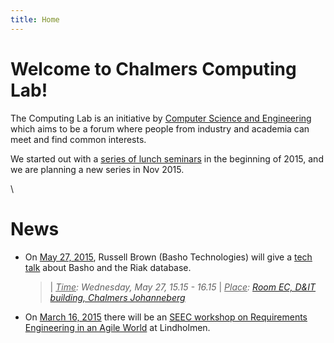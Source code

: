 ```yaml
---
title: Home
---
```




# Welcome to Chalmers Computing Lab!

The Computing Lab is an initiative by [Computer Science and Engineering](http://www.chalmers.se/cse/) which aims to be a forum where people from industry and academia can meet and find common interests.

We started out with a [series of lunch seminars](tech-talks.html) in the beginning of 2015, and we are planning a new series in Nov 2015.

\



# News

  * On <u>May 27, 2015</u>, Russell Brown (Basho Technologies) will give a [tech talk](abstracts.html#brown) about Basho and the Riak database.

    >| *<u>Time</u>:  Wednesday, May 27, 15.15 - 16.15*
    >| *<u>Place</u>: [Room EC, D&IT building, Chalmers Johanneberg](http://maps.chalmers.se/#ec631799-6bfa-4995-95e3-efe03c13ad70)*

  * On <u>March 16, 2015</u> there will be an [SEEC workshop on Requirements Engineering in an Agile World](https://seecgot.wordpress.com/2015/03/05/do-we-still-need-requirements-on-the-role-of-re-in-an-agile-world/) at Lindholmen.

